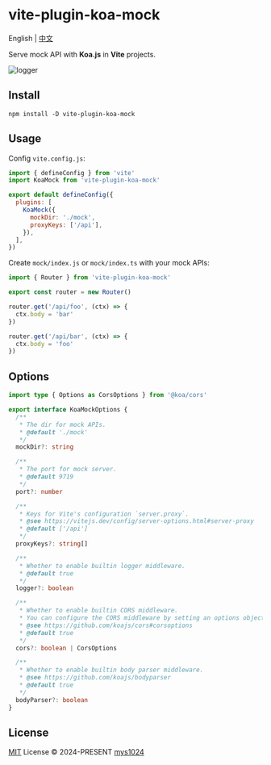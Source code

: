 # vite-plugin-koa-mock

English | [中文](./README_zh.md)

Serve mock API with **Koa.js** in **Vite** projects.

![logger](https://raw.githubusercontent.com/mys1024/vite-plugin-koa-mock/main/images/cover.png)

## Install

```shell
npm install -D vite-plugin-koa-mock
```

## Usage

Config `vite.config.js`:

```javascript
import { defineConfig } from 'vite'
import KoaMock from 'vite-plugin-koa-mock'

export default defineConfig({
  plugins: [
    KoaMock({
      mockDir: './mock',
      proxyKeys: ['/api'],
    }),
  ],
})
```

Create `mock/index.js` or `mock/index.ts` with your mock APIs:

```javascript
import { Router } from 'vite-plugin-koa-mock'

export const router = new Router()

router.get('/api/foo', (ctx) => {
  ctx.body = 'bar'
})

router.get('/api/bar', (ctx) => {
  ctx.body = 'foo'
})
```

## Options

```typescript
import type { Options as CorsOptions } from '@koa/cors'

export interface KoaMockOptions {
  /**
   * The dir for mock APIs.
   * @default './mock'
   */
  mockDir?: string

  /**
   * The port for mock server.
   * @default 9719
   */
  port?: number

  /**
   * Keys for Vite's configuration `server.proxy`.
   * @see https://vitejs.dev/config/server-options.html#server-proxy
   * @default ['/api']
   */
  proxyKeys?: string[]

  /**
   * Whether to enable builtin logger middleware.
   * @default true
   */
  logger?: boolean

  /**
   * Whether to enable builtin CORS middleware.
   * You can configure the CORS middleware by setting an options object.
   * @see https://github.com/koajs/cors#corsoptions
   * @default true
   */
  cors?: boolean | CorsOptions

  /**
   * Whether to enable builtin body parser middleware.
   * @see https://github.com/koajs/bodyparser
   * @default true
   */
  bodyParser?: boolean
}
```

## License

[MIT](./LICENSE) License &copy; 2024-PRESENT
[mys1024](https://github.com/mys1024)
